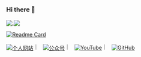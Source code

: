 ### Hi there 👋

<a href="https://github.com/uluckystar">
  <img align="center" src="https://github-readme-stats-orpin-iota-81.vercel.app/api?username=uluckystar&theme=ambient_gradient&locale=cn" />
</a>
<a href="https://github.com/uluckystar">
  <img align="center" src="https://github-readme-stats-orpin-iota-81.vercel.app/api/top-langs/?username=uluckystar&theme=ambient_gradient&locale=cn&langs_count=10" />
</a>

[![Readme Card](https://github-readme-stats-orpin-iota-81.vercel.app/api/pin/?username=uluckystar&repo=jenkinsDemo&theme=ambient_gradient&locale=cn)](https://github.com/uluckystar)

<a href="https://jzbt.xyz"><img align="center" src="https://img.shields.io/badge/个人网站-Jason'sHome-green.svg" alt="个人网站" /></a>｜&nbsp;&nbsp;
<a href="https://mp.weixin.qq.com/s/8LbmZR2TQHaDLok9GKy4gg"><img align="center" src="https://img.shields.io/badge/公众号-JasonHome1024-blueviolet" alt="公众号" /></a>｜&nbsp;&nbsp;
<a href="https://www.youtube.com/@JasonHome1024"><img align="center" src="https://img.shields.io/badge/YouTube-Jason‘sHome-critical" alt="YouTube" /></a>｜&nbsp;&nbsp;
<a href="https://github.com/uluckystar/"><img align="center" src="https://img.shields.io/badge/GitHub-JasonJiang-black.svg" alt="GitHub" /></a>


<!--
**uluckystar/uluckystar** is a ✨ _special_ ✨ repository because its `README.md` (this file) appears on your GitHub profile.

Here are some ideas to get you started:

- 🔭 I’m currently working on ...
- 🌱 I’m currently learning ...
- 👯 I’m looking to collaborate on ...
- 🤔 I’m looking for help with ...
- 💬 Ask me about ...
- 📫 How to reach me: ...
- 😄 Pronouns: ...
- ⚡ Fun fact: ...
-->
